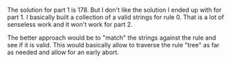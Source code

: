 The solution for part 1 is 178.
But I don't like the solution I ended up with for part 1.
I basically built a collection of a valid strings for rule 0.
That is a lot of senseless work and it won't work for part 2.

The better approach would be to "match" the strings against the rule and see if it is valid.
This would basically allow to traverse the rule "tree" as far as needed and allow for an early abort.
